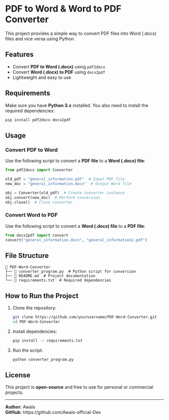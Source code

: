 # PDF to Word & Word to PDF Converter

This project provides a simple way to convert PDF files into Word (.docx) files and vice versa using Python.

## Features

- Convert **PDF to Word (.docx)** using `pdf2docx`
- Convert **Word (.docx) to PDF** using `docx2pdf`
- Lightweight and easy to use

## Requirements

Make sure you have **Python 3.x** installed. You also need to install the required dependencies:

```bash
pip install pdf2docx docx2pdf
```

## Usage

### Convert PDF to Word

Use the following script to convert a **PDF file** to a **Word (.docx) file**:

```python
from pdf2docx import Converter

old_pdf = "general_information.pdf"  # Input PDF file
new_doc = "general_information.docx"  # Output Word file

obj = Converter(old_pdf)  # Create converter instance
obj.convert(new_doc)  # Perform conversion
obj.close()  # Close converter
```

### Convert Word to PDF

Use the following script to convert a **Word (.docx) file** to a **PDF file**:

```python
from docx2pdf import convert
convert("general_information.docx", "general_information2.pdf")
```

## File Structure

```
📂 PDF-Word-Converter
├── 📄 converter_program.py  # Python script for conversion
├── 📄 README.md  # Project documentation
└── 📄 requirements.txt  # Required dependencies
```

## How to Run the Project

1. Clone the repository:
   ```bash
   git clone https://github.com/yourusername/PDF-Word-Converter.git
   cd PDF-Word-Converter
   ```
2. Install dependencies:
   ```bash
   pip install -r requirements.txt
   ```
3. Run the script:
   ```bash
   python converter_program.py
   ```

## License

This project is **open-source** and free to use for personal or commercial projects.

---

**Author:** Awais\
**GitHub:** https\://github.com/Awais-official-Dev

